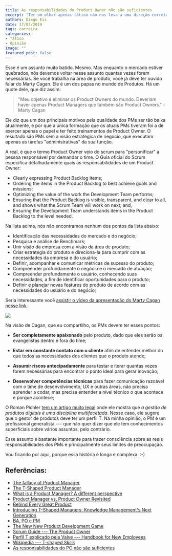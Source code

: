 ```yaml
---
title: As responsabilidades do Product Owner não são suficientes
excerpt: "Ter um olhar apenas tático não nos leva a uma direção correta"
authors: Diego Eis
date: 17/07/2019
tags: carreira
categories:
- Tático
- Opinião
image: ""
featured_post: false
---
```


Esse é um assunto muito batido. Mesmo. Mas enquanto o mercado estiver
quebrados, nós devemos voltar nesse assunto quantas vezes forem
necessárias. Se você trabalha na área de produto, você já deve ter
ouvido falar do Marty Cagan. Ele é um dos papas no mundo de Produtos. Há
um quote dele, que diz assim:

> "Meu objetivo é eliminar os Product Owners do mundo. Deveriam haver apenas Product Managers que também são Product Owners." - Marty Cagan

Ele diz que um dos principais motivos pela qualidade dos PMs ser tão
baixa atualmente, é por que a única formação que os atuais PMs tiveram
foi a de exercer apenas o papel e ter feito treinamentos de Product
Owner. O resultado são PMs sem a visão estratégica de negocio, que
executam apenas as tarefas "administrativas" da sua função.

A real, é que o termo Product Owner veio do scrum para "personificar" a
pessoa responsável por demandar o time. O Guia oficial do Scrum
especifica detalhadamente quais as responsabilidades de um Product
Owner:

-   Clearly expressing Product Backlog items;
-   Ordering the items in the Product Backlog to best achieve goals and
    missions;
-   Optimizing the value of the work the Development Team performs;
-   Ensuring that the Product Backlog is visible, transparent, and clear
    to all, and shows what the Scrum Team will work on next; and,
-   Ensuring the Development Team understands items in the Product
    Backlog to the level needed.


Na lista acima, nós não encontramos nenhum dos pontos da lista abaixo:

-   Identificação das necessidades do mercado e do negócio;
-   Pesquisa e análise de Benchmark;
-   Unir visão da empresa com a visão da área de produto;
-   Criar estratégia do produto e direciona-la para cumprir com as
    necessidades da empresa e do usuário;
-   Definir, acompanhar e comunicar métricas de sucesso do produto;
-   Compreender profundamente o negócio e o mercado de atuação;
-   Compreender profundamente o usuário, conhecendo suas necessidades, a
    fim de identificar oportunidades para o produto;
-   Definir e planejar novas features do produto de acordo com as
    necessidades do usuário e do negócio;

Seria interessante você [assistir o vídeo da apresentação do Marty Cagan
nesse link](https://youtu.be/tilfeZtUaB8?t=644).

[![](https://bucketeer-e05bbc84-baa3-437e-9518-adb32be77984.s3.amazonaws.com/public/images/59b41bca-dbbe-431f-acbd-ed8a5843c7da_350x195.png)](https://cdn.substack.com/image/fetch/f_auto,q_auto:good,fl_progressive:steep/https%3A%2F%2Fbucketeer-e05bbc84-baa3-437e-9518-adb32be77984.s3.amazonaws.com%2Fpublic%2Fimages%2F59b41bca-dbbe-431f-acbd-ed8a5843c7da_350x195.png)

Na visão de Cagan, que eu compartilho, os PMs devem ter esses pontos:

-   **Ser completamente apaixonado** pelo produto, dado que eles serão
    os evangelistas dentro e fora do time;

-   **Estar em constante contato com o cliente** afim de entender melhor
    do que todos as necessidades dos clientes que o produto atende;

-   **Assumir riscos antecipadamente** para testar e iterar quantas
    vezes forem necessárias para encontrar o ponto ideal para gerar
    inovação;

-   **Desenvolver competências técnicas** para fazer comunicação
    razoável com o time de desenvolvimento, UX e outras áreas, não
    precisa aprender a codar, mas precisa entender a nível técnico o que
    acontece e porque acontece;


O Roman Pichler [tem um artigo muito
legal](https://medium.com/pminsider/the-t-shaped-product-manager-c3e4587e5b84)
onde ele mostra que *a gestão de produtos digitais é uma disciplina
multifacetada*. Nesse caso, ele sugere que o gestor de produtos deve ter
um perfil T. Na minha opinião, o PM é um profissional generalista ---
que não quer dizer que ele tem conhecimentos superficiais sobre vários
assuntos, pelo contrário.

Esse assunto é bastante importante para trazer consciência sobre as
reais responsabilidades dos PMs e principalmente seus limites de
preocupação.

Vou ficando por aqui, porque essa história é longa e complexa. :-)

Referências:
------------
- [The fallacy of Product Manager](https://medium.com/unboxing-product-management/the-fallacy-of-product-management-5a51b97c7800)
- [The T-Shaped Product Manager](https://medium.com/pminsider/the-t-shaped-product-manager-c3e4587e5b84)
- [What is a Product Manager? A different perspective](https://medium.theuxblog.com/what-is-a-product-manager-a-different-perspective-b2e82a2a3801)
- [Product Manager vs. Product Owner Revisited](https://svpg.com/product-manager-vs-product-owner-revisited/)
- [Behind Every Great Product](https://svpg.com/behind-every-great-product/)
- [Introducing T-Shaped Managers: Knowledge Management's Next Generation](https://hbr.or/2001/03/introducing-t-shaped-managers-knowledge-managements-next-generation)
- [BA, PO e PM](https://www.linkedin.com/pulse/ba-po-e-pm-joaquim-torres/)
- [The New New Product Development Game](https://hbr.org/1986/01/the-new-new-product-development-game)
- [Scrum Guide --- The Product Owner](http://www.scrumguides.org/scrum-guide.html#team-po)
- [Perfil T explicado pela Valve --- Handbook for New Employees](https://steamcdn-a.akamaihd.net/apps/valve/Valve_NewEmployeeHandbook.pdf)
- [Wikipedia --- T-shaped Skills](https://en.wikipedia.org/wiki/T-shaped_skills)
- [As responsabilidades do PO não são suficientes](https://diegoeis.com/as-responsabilidades-po-nao-sao-suficientes/)
